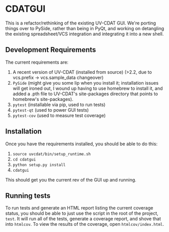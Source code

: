 # CDATGUI

This is a refactor/rethinking of the existing UV-CDAT GUI. We're porting things over to PySide, rather than being in PyQt, and working on detangling the existing spreadsheet/VCS integration and integrating it into a new shell.

## Development Requirements

The current requirements are:

1. A recent version of UV-CDAT (installed from source) (>2.2, due to vcs.prefix -> vcs.sample_data changeover)
2. `PySide` (might give you some lip when you install it; installation issues will get ironed out, I wound up having to use homebrew to install it, and added a .pth file to UV-CDAT's site-packages directory that points to homebrew's site-packages).
3. `pytest` (installable via pip, used to run tests) 
4. `pytest-qt` (used to power GUI tests)
5. `pytest-cov` (used to measure test coverage)

## Installation

Once you have the requirements installed, you should be able to do this:

1. `source uvcdat/bin/setup_runtime.sh`
2. `cd cdatgui`
3. `python setup.py install`
4. `cdatgui`

This should get you the current rev of the GUI up and running.

## Running tests

To run tests and generate an HTML report listing the current coverage status, you should be able to just use the script in the root of the project, `test`. It will run all of the tests, generate a coverage report, and shove that into `htmlcov`. To view the results of the coverage, open `htmlcov/index.html`.
